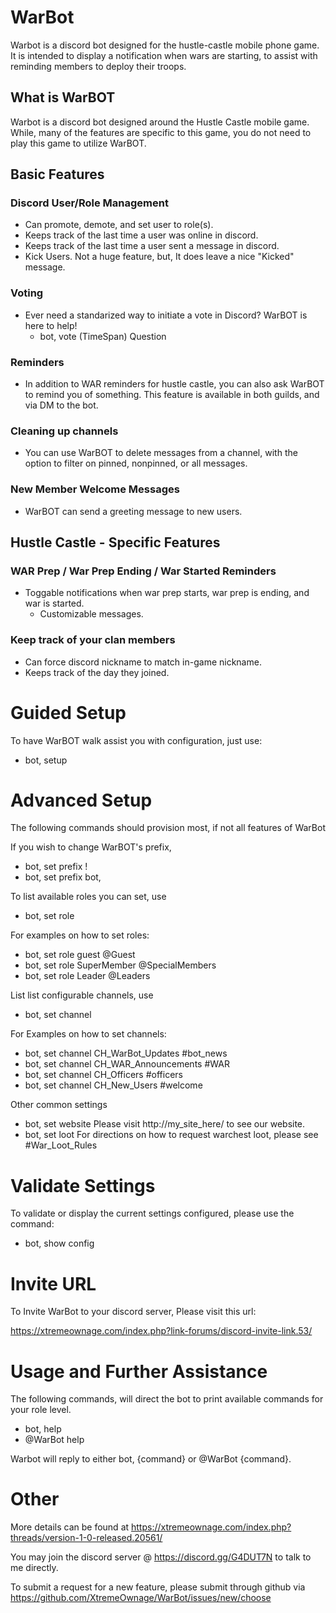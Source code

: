 # WarBot
Warbot is a discord bot designed for the hustle-castle mobile phone game. It is intended to display a notification when wars are starting, to assist with reminding members to deploy their troops.

## What is WarBOT

Warbot is a discord bot designed around the Hustle Castle mobile game. While, many of the features are specific to this game, you do not need to play this game to utilize WarBOT.

## Basic Features

### Discord User/Role Management
* Can promote, demote, and set user to role(s).
* Keeps track of the last time a user was online in discord.
* Keeps track of the last time a user sent a message in discord.
* Kick Users. Not a huge feature, but, It does leave a nice "Kicked" message.

### Voting
* Ever need a standarized way to initiate a vote in Discord? WarBOT is here to help!
	* bot, vote (TimeSpan) Question

### Reminders
* In addition to WAR reminders for hustle castle, you can also ask WarBOT to remind you of something. This feature is available in both guilds, and via DM to the bot.

### Cleaning up channels
* You can use WarBOT to delete messages from a channel, with the option to filter on pinned, nonpinned, or all messages.

### New Member Welcome Messages
* WarBOT can send a greeting message to new users.

## Hustle Castle - Specific Features

### WAR Prep / War Prep Ending / War Started Reminders
* Toggable notifications when war prep starts, war prep is ending, and war is started.
	* Customizable messages.

### Keep track of your clan members
* Can force discord nickname to match in-game nickname.
* Keeps track of the day they joined.

# Guided Setup

To have WarBOT walk assist you with configuration, just use:

* bot, setup

# Advanced Setup

The following commands should provision most, if not all features of WarBot

If you wish to change WarBOT's prefix,
* bot, set prefix !
* bot, set prefix bot,

To list available roles you can set, use
* bot, set role 

For examples on how to set roles:
* bot, set role guest @Guest
* bot, set role SuperMember @SpecialMembers
* bot, set role Leader @Leaders

List list configurable channels, use
* bot, set channel

For Examples on how to set channels:
* bot, set channel CH_WarBot_Updates #bot_news
* bot, set channel CH_WAR_Announcements #WAR
* bot, set channel CH_Officers #officers
* bot, set channel CH_New_Users #welcome

Other common settings
* bot, set website Please visit http://my_site_here/ to see our website.
* bot, set loot For directions on how to request warchest loot, please see #War_Loot_Rules

# Validate Settings

To validate or display the current settings configured, please use the command:
* bot, show config

# Invite URL
To Invite WarBot to your discord server, Please visit this url:

https://xtremeownage.com/index.php?link-forums/discord-invite-link.53/

# Usage and Further Assistance

The following commands, will direct the bot to print available commands for your role level.
* bot, help
* @WarBot help

Warbot will reply to either bot, {command} or @WarBot {command}.


# Other

More details can be found at https://xtremeownage.com/index.php?threads/version-1-0-released.20561/

You may join the discord server @ https://discord.gg/G4DUT7N to talk to me directly.

To submit a request for a new feature, please submit through github via https://github.com/XtremeOwnage/WarBot/issues/new/choose
